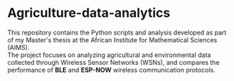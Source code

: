 # Agriculture-data-analytics
This repository contains the Python scripts and analysis developed as part of my Master's thesis at the African Institute for Mathematical Sciences (AIMS).  
The project focuses on analyzing agricultural and environmental data collected through Wireless Sensor Networks (WSNs), and compares the performance of **BLE** and **ESP-NOW** wireless communication protocols.
